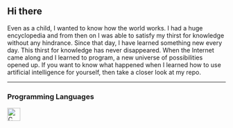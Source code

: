 ## Hi there

Even as a child, I wanted to know how the world works. I had a huge encyclopedia and from then on I was able to satisfy my thirst for knowledge without any hindrance. Since that day, I have learned something new every day. This thirst for knowledge has never disappeared. When the Internet came along and I learned to program, a new universe of possibilities opened up. If you want to know what happened when I learned how to use artificial intelligence for yourself, then take a closer look at my repo.

---

### Programming Languages

<img align="left" alt="C" width="30px" style="padding-right:10px;" src="https://cdn.jsdelivr.net/gh/devicons/devicon@latest/icons/c/c-original.svg" />
<!--
**ThaProgramah/ThaProgramah** is a ✨ _special_ ✨ repository because its `README.md` (this file) appears on your GitHub profile.

Here are some ideas to get you started:

- 🔭 I’m currently working on ...
- 🌱 I’m currently learning ...
- 👯 I’m looking to collaborate on ...
- 🤔 I’m looking for help with ...
- 💬 Ask me about ...
- 📫 How to reach me: ...
- 😄 Pronouns: ...
- ⚡ Fun fact: ...
-->
